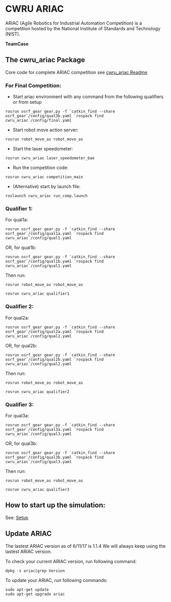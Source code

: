 # CWRU ARIAC

ARIAC (Agile Robotics for Industrial Automation Competition) is a competition hosted by the National Institute of Standards and Technology (NIST).

**TeamCase**

## The cwru_ariac Package

Core code for complete ARIAC competition see [cwru_ariac Readme](https://github.com/cwru-robotics/cwru_ariac/blob/master/cwru_ariac/README.md)

### For Final Competition:

- Start ariac environment with any command from the following qualifiers or from setup

``rosrun osrf_gear gear.py -f `catkin_find --share osrf_gear`/config/qual3b.yaml `rospack find cwru_ariac`/config/final.yaml``

- Start robot move action server:

`rosrun robot_move_as robot_move_as`

- Start the laser speedometer:

`rosrun cwru_ariac laser_speedometer_bae`

- Run the competition code:

`rosrun cwru_ariac competition_main`

- (Alternative) start by launch file:

`roslaunch cwru_ariac run_comp.launch`

### Qualifier 1:

For qual1a:

``rosrun osrf_gear gear.py -f `catkin_find --share osrf_gear`/config/qual1a.yaml `rospack find cwru_ariac`/config/qual1.yaml``

OR, for qual1b:

``rosrun osrf_gear gear.py -f `catkin_find --share osrf_gear`/config/qual1b.yaml `rospack find cwru_ariac`/config/qual1.yaml``

Then run:

`rosrun robot_move_as robot_move_as`

`rosrun cwru_ariac qualifier1`

### Qualifier 2:

For qual2a:

``rosrun osrf_gear gear.py -f `catkin_find --share osrf_gear`/config/qual2a.yaml `rospack find cwru_ariac`/config/qual2.yaml``

OR, for qual2b:

``rosrun osrf_gear gear.py -f `catkin_find --share osrf_gear`/config/qual2b.yaml `rospack find cwru_ariac`/config/qual2.yaml``

Then run:

`rosrun robot_move_as robot_move_as`

`rosrun cwru_ariac qualifier2`

### Qualifier 3:

For qual3a:

``rosrun osrf_gear gear.py -f `catkin_find --share osrf_gear`/config/qual3a.yaml `rospack find cwru_ariac`/config/qual3.yaml``

OR, for qual3b:

``rosrun osrf_gear gear.py -f `catkin_find --share osrf_gear`/config/qual3b.yaml `rospack find cwru_ariac`/config/qual3.yaml``

Then run:

`rosrun robot_move_as robot_move_as`

`rosrun cwru_ariac qualifier3`

## How to start up the simulation:

See: [Setup](https://github.com/cwru-robotics/cwru_ariac/tree/master/setup)

## Update ARIAC

The lastest ARIAC version as of 6/11/17 is 1.1.4
We will always keep using the lastest ARIAC version.

To check your current ARIAC version, run following command:

`dpkg -s ariac|grep Version`

To update your ARIAC, run following commands:

```
sudo apt-get update
sudo apt-get upgrade ariac
```
